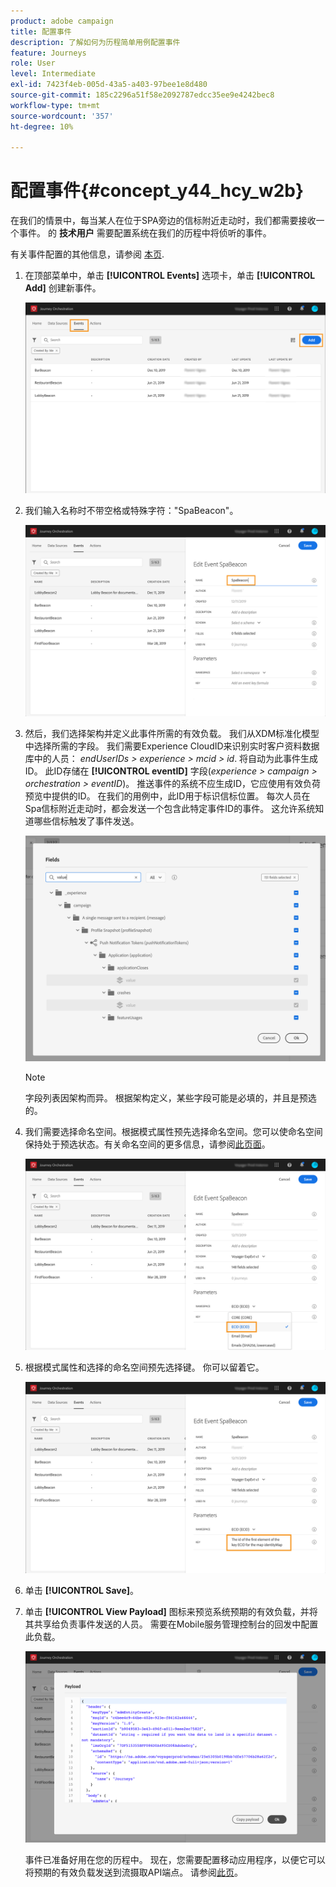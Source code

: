 ```yaml
---
product: adobe campaign
title: 配置事件
description: 了解如何为历程简单用例配置事件
feature: Journeys
role: User
level: Intermediate
exl-id: 7423f4eb-005d-43a5-a403-97bee1e8d480
source-git-commit: 185c2296a51f58e2092787edcc35ee9e4242bec8
workflow-type: tm+mt
source-wordcount: '357'
ht-degree: 10%

---
```


# 配置事件{#concept_y44_hcy_w2b}

在我们的情景中，每当某人在位于SPA旁边的信标附近走动时，我们都需要接收一个事件。 的 **技术用户** 需要配置系统在我们的历程中将侦听的事件。

有关事件配置的其他信息，请参阅 [本页](../event/about-events.md).

1. 在顶部菜单中，单击 **[!UICONTROL Events]** 选项卡，单击 **[!UICONTROL Add]** 创建新事件。

   ![](../assets/journeyuc1_1.png)

1. 我们输入名称时不带空格或特殊字符：&quot;SpaBeacon&quot;。

   ![](../assets/journeyuc1_2.png)

1. 然后，我们选择架构并定义此事件所需的有效负载。 我们从XDM标准化模型中选择所需的字段。 我们需要Experience CloudID来识别实时客户资料数据库中的人员： _endUserIDs > experience > mcid > id_. 将自动为此事件生成ID。 此ID存储在 **[!UICONTROL eventID]** 字段(_experience > campaign > orchestration > eventID_)。 推送事件的系统不应生成ID，它应使用有效负荷预览中提供的ID。 在我们的用例中，此ID用于标识信标位置。 每次人员在Spa信标附近走动时，都会发送一个包含此特定事件ID的事件。 这允许系统知道哪些信标触发了事件发送。

   ![](../assets/journeyuc1_3.png)

   >[!NOTE]
   >
   >字段列表因架构而异。 根据架构定义，某些字段可能是必填的，并且是预选的。

1. 我们需要选择命名空间。根据模式属性预先选择命名空间。您可以使命名空间保持处于预选状态。有关命名空间的更多信息，请参阅[此页面](../event/selecting-the-namespace.md)。

   ![](../assets/journeyuc1_6.png)

1. 根据模式属性和选择的命名空间预先选择键。 你可以留着它。

   ![](../assets/journeyuc1_5.png)

1. 单击 **[!UICONTROL Save]**。

1. 单击 **[!UICONTROL View Payload]** 图标来预览系统预期的有效负载，并将其共享给负责事件发送的人员。 需要在Mobile服务管理控制台的回发中配置此负载。

   ![](../assets/journeyuc1_7.png)

   事件已准备好用在您的历程中。 现在，您需要配置移动应用程序，以便它可以将预期的有效负载发送到流摄取API端点。 请参阅[此页](../event/additional-steps-to-send-events-to-journey-orchestration.md)。
